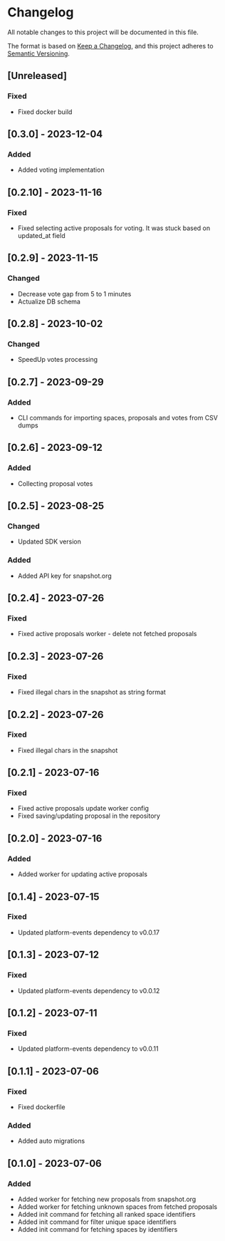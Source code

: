 # Changelog

All notable changes to this project will be documented in this file.

The format is based on [Keep a Changelog](https://keepachangelog.com/en/1.0.0/), and this project adheres
to [Semantic Versioning](https://semver.org/spec/v2.0.0.html).

## [Unreleased]

### Fixed
- Fixed docker build

## [0.3.0] - 2023-12-04

### Added
- Added voting implementation

## [0.2.10] - 2023-11-16

### Fixed
- Fixed selecting active proposals for voting. It was stuck based on updated_at field

## [0.2.9] - 2023-11-15

### Changed
- Decrease vote gap from 5 to 1 minutes
- Actualize DB schema

## [0.2.8] - 2023-10-02

### Changed
- SpeedUp votes processing

## [0.2.7] - 2023-09-29

### Added
- CLI commands for importing spaces, proposals and votes from CSV dumps

## [0.2.6] - 2023-09-12

### Added
- Collecting proposal votes

## [0.2.5] - 2023-08-25

### Changed
- Updated SDK version

### Added
- Added API key for snapshot.org

## [0.2.4] - 2023-07-26

### Fixed
- Fixed active proposals worker - delete not fetched proposals

## [0.2.3] - 2023-07-26

### Fixed
- Fixed illegal chars in the snapshot as string format

## [0.2.2] - 2023-07-26

### Fixed
- Fixed illegal chars in the snapshot

## [0.2.1] - 2023-07-16

### Fixed
- Fixed active proposals update worker config
- Fixed saving/updating proposal in the repository

## [0.2.0] - 2023-07-16

### Added
- Added worker for updating active proposals

## [0.1.4] - 2023-07-15

### Fixed
- Updated platform-events dependency to v0.0.17

## [0.1.3] - 2023-07-12

### Fixed
- Updated platform-events dependency to v0.0.12

## [0.1.2] - 2023-07-11

### Fixed
- Updated platform-events dependency to v0.0.11

## [0.1.1] - 2023-07-06

### Fixed
- Fixed dockerfile

### Added
- Added auto migrations

## [0.1.0] - 2023-07-06

### Added
- Added worker for fetching new proposals from snapshot.org
- Added worker for fetching unknown spaces from fetched proposals
- Added init command for fetching all ranked space identifiers
- Added init command for filter unique space identifiers
- Added init command for fetching spaces by identifiers
